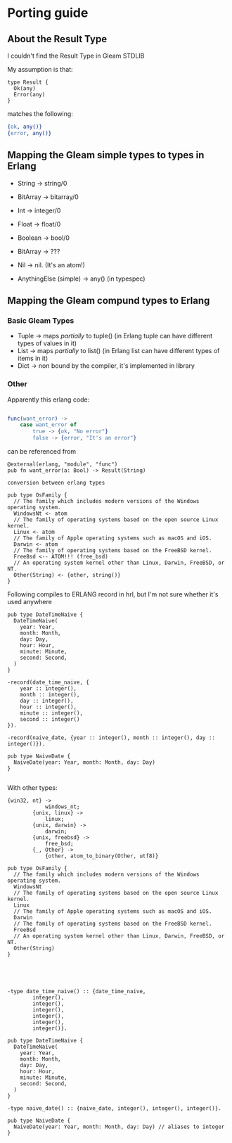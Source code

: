 # Porting guide

## About the Result Type
I couldn't find the Result Type in Gleam STDLIB

My assumption is that:
```gleam
type Result {
  Ok(any)
  Error(any)
}
```
matches the following:
```erlang
{ok, any()}
{error, any()}
```

## Mapping the Gleam simple types to types in Erlang

- String -> string/0
- BitArray -> bitarray/0
- Int -> integer/0
- Float -> float/0
- Boolean -> bool/0
- BitArray -> ???
- Nil -> nil. (It's an atom!)

- AnythingElse (simple) -> any() (in typespec)

## Mapping the Gleam compund types to Erlang
### Basic Gleam Types
- Tuple -> maps _partially_ to tuple() (in Erlang tuple can have different types of values in it)
- List  -> maps _partially_ to list() (in Erlang list can have different types of items in it)
- Dict -> non bound by the compiler, it's implemented in library

### Other
Apparently this erlang code:

```erlang

func(want_error) ->
    case want_error of
        true -> {ok, "No error"}
        false -> {error, "It's an error"}
```

can be referenced from

```gleam
@external(erlang, "module", "func")
pub fn want_error(a: Bool) -> Result(String)

```

```
conversion between erlang types

pub type OsFamily {
  // The family which includes modern versions of the Windows operating system.
  WindowsNt <- atom
  // The family of operating systems based on the open source Linux kernel.
  Linux <- atom
  // The family of Apple operating systems such as macOS and iOS.
  Darwin <- atom
  // The family of operating systems based on the FreeBSD kernel.
  FreeBsd <-- ATOM!!! (free_bsd)
  // An operating system kernel other than Linux, Darwin, FreeBSD, or NT.
  Other(String) <- {other, string()}
}
```

Following compiles to ERLANG record in hrl, but I'm not sure whether it's used anywhere
```
pub type DateTimeNaive {
  DateTimeNaive(
    year: Year,
    month: Month,
    day: Day,
    hour: Hour,
    minute: Minute,
    second: Second,
  )
}

-record(date_time_naive, {
    year :: integer(),
    month :: integer(),
    day :: integer(),
    hour :: integer(),
    minute :: integer(),
    second :: integer()
}).

-record(naive_date, {year :: integer(), month :: integer(), day :: integer()}).

pub type NaiveDate {
  NaiveDate(year: Year, month: Month, day: Day)
}


```

With other types:
```
{win32, nt} ->
            windows_nt;
        {unix, linux} ->
            linux;
        {unix, darwin} ->
            darwin;
        {unix, freebsd} ->
            free_bsd;
        {_, Other} ->
            {other, atom_to_binary(Other, utf8)}

pub type OsFamily {
  // The family which includes modern versions of the Windows operating system.
  WindowsNt
  // The family of operating systems based on the open source Linux kernel.
  Linux
  // The family of Apple operating systems such as macOS and iOS.
  Darwin
  // The family of operating systems based on the FreeBSD kernel.
  FreeBsd
  // An operating system kernel other than Linux, Darwin, FreeBSD, or NT.
  Other(String)
}



```


```


-type date_time_naive() :: {date_time_naive,
        integer(),
        integer(),
        integer(),
        integer(),
        integer(),
        integer()}.

pub type DateTimeNaive {
  DateTimeNaive(
    year: Year,
    month: Month,
    day: Day,
    hour: Hour,
    minute: Minute,
    second: Second,
  )
}

-type naive_date() :: {naive_date, integer(), integer(), integer()}.

pub type NaiveDate {
  NaiveDate(year: Year, month: Month, day: Day) // aliases to integer
}


```
